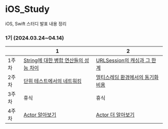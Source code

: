 # iOS_Study
iOS, Swift 스터디 발표 내용 정리

### 1기 (2024.03.24~04.14)
|  | 1 | 2 |
| -- | -- | -- |
| 1주차 | [String에 대한 병합 연산들의 성능 차이](https://github.com/ericKwon95/iOS_Study/blob/main/1%EA%B8%B0/1%EC%A3%BC%EC%B0%A8/String%EC%97%90%20%EB%8C%80%ED%95%9C%20%EB%B3%91%ED%95%A9%20%EC%97%B0%EC%82%B0%EB%93%A4%EC%9D%98%20%EC%84%B1%EB%8A%A5%20%EC%B0%A8%EC%9D%B4.md) | [URLSession의 캐싱과 그 한계](https://github.com/ericKwon95/iOS_Study/blob/main/1%EA%B8%B0/1%EC%A3%BC%EC%B0%A8/URLSession%EC%9D%98%20%EC%BA%90%EC%8B%B1%EA%B3%BC%20%EA%B7%B8%20%ED%95%9C%EA%B3%84.md) |
| 2주차 | [단위 테스트에서의 네트워킹](https://github.com/ericKwon95/iOS_Study/blob/main/1%EA%B8%B0/2%EC%A3%BC%EC%B0%A8/%EB%8B%A8%EC%9C%84%20%ED%85%8C%EC%8A%A4%ED%8A%B8%EC%97%90%EC%84%9C%EC%9D%98%20%EB%84%A4%ED%8A%B8%EC%9B%8C%ED%82%B9.md) | [멀티스레딩 환경에서의 동기화 비용](https://github.com/ericKwon95/iOS_Study/blob/main/1%EA%B8%B0/2%EC%A3%BC%EC%B0%A8/%EB%A9%80%ED%8B%B0%EC%8A%A4%EB%A0%88%EB%94%A9%20%ED%99%98%EA%B2%BD%EC%97%90%EC%84%9C%EC%9D%98%20%EB%8F%99%EA%B8%B0%ED%99%94%20%EB%B9%84%EC%9A%A9.md) |
| 3주차 | 휴식 | 휴식 |
| 4주차 | [Actor 알아보기](https://github.com/ericKwon95/iOS_Study/blob/main/1%EA%B8%B0/3%EC%A3%BC%EC%B0%A8/Actor%20%EC%95%8C%EC%95%84%EB%B3%B4%EA%B8%B0.md) | [Actor 더 알아보기](https://github.com/ericKwon95/iOS_Study/blob/main/1%EA%B8%B0/3%EC%A3%BC%EC%B0%A8/Actor%20%EB%8D%94%20%EC%95%8C%EC%95%84%EB%B3%B4%EA%B8%B0.md) |
